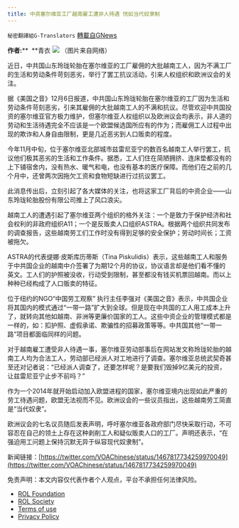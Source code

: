 ```yaml
---
title: 中资塞尔维亚工厂越南雇工遭非人待遇 恍如当代奴隶制
---
```

`秘密翻譯組G-Translators` [轉載自GNews](https://gnews.org/zh-hans/1726441/)

**作者:****  **青衣
![](https://assets.gnews.org/wp-content/uploads/2021/12/图片2-9.png)
（图片来自网络）

近日，中共国山东玲珑轮胎在塞尔维亚的工厂雇佣的大批越南工人，因为不满工厂的生活和劳动条件苛刻恶劣，举行了罢工抗议活动，引来人权组织和欧洲议会的关注。

据《美国之音》12月6日报道，中共国山东玲珑轮胎在塞尔维亚的工厂因为生活和劳动条件苛刻恶劣，引来其雇佣的大批越南工人的不满和抗议。尽管欢迎中共国投资的塞尔维亚官方极力维护，但塞尔维亚人权组织以及欧洲议会均表示，非人道的劳动和生活待遇完全不应该是一个欧盟候选国所应有的作为；而雇佣工人过程中出现的欺诈和人身自由限制，更是几近恶劣到人口贩卖的程度。

今年11月中旬，位于塞尔维亚北部城市兹雷尼亚宁的数百名越南工人举行罢工，抗议他们极其恶劣的生活和工作条件。据悉，工人们住在简陋拥挤、连床垫都没有的上下铺宿舍内，没有热水、暖气和电，也没有基本的医疗保障。而他们在之前的几个月中，还曾两次因拖欠工资和食物短缺进行过抗议罢工。

此消息传出后，立刻引起了各大媒体的关注，也将这家工厂背后的中资企业——山东玲珑轮胎股份有限公司推上了风口浪尖。

越南工人的遭遇引起了塞尔维亚两个组织的格外关注：一个是致力于保护经济和社会权利的非政府组织A11；一个是反贩卖人口组织ASTRA。根据两个组织共同发布的调查报告，这些越南劳工们工作时没有得到足够的安全保护；劳动时间长；工资被拖欠。

ASTRA的代表缇娜‧皮斯库历蒂斯（Tina Piskulidis）表示，这些越南工人和服务于中共国企业的越南中介签署了为期12个月的协议，协议语言却是他们看不懂的英文。工人们的护照被没收，行动受到限制，甚至都没有钱买机票回越南。而以上种种已经构成了人口贩卖的特征。

位于纽约的NGO“中国劳工观察” 执行主任李强对《美国之音》表示，中共国企业将其国内的模式通过“一带一路”扩大到全球。但是现在中共国的工人用工成本上升了，就转向其他如越南、非洲等更廉价国家的工人。这些中资企业的管理模式都是一样的，如：扣护照、虚假承诺、欺骗性的招募政策等等。中共国其他“一带一路”项目都面临同样的问题。

对于越南雇工遭受非人待遇一事，塞尔维亚劳动部事后在网站发文称玲珑轮胎的越南工人均为合法工人，劳动部已经派人对工地进行了调查。塞尔维亚总统武契奇甚至还对记者说：“已经派人调查了，还要怎样呢？是要我们毁掉9亿美元的投资，让兹雷尼亚宁止步不前吗？”

作为一个2014年就开始启动加入欧盟进程的国家，塞尔维亚境内出现如此严重的劳工待遇问题，欧盟无法视而不见。欧洲议会的一些议员指出，这些越南劳工简直是“当代奴隶”。

欧洲议会的七名议员随后发表声明，呼吁塞尔维亚各政府部门尽快采取行动，不可容忍在自己的领土上存在这种剥削工人和疑似贩卖人口的工厂。声明还表示，“在强迫用工问题上保持沉默无异于纵容现代奴隶制”。

新闻链接：[https://twitter.com/VOAChinese/status/1467817734259970049](https://twitter.com/VOAChinese/status/1467817734259970049)

 

免责声明：本文内容仅代表作者个人观点，平台不承担任何法律风险。

- [ROL Foundation](https://rolfoundation.org/)
- [ROL Society](https://rolsociety.org/)
- [Terms of use](https://gnews.org/terms-of-use-3/)
- [Privacy Policy](https://gnews.org/privacy-policy/)
